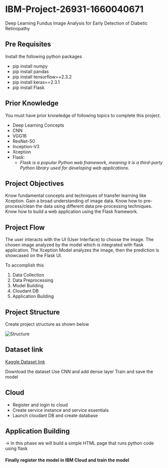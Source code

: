# IBM-Project-26931-1660040671
Deep Learning Fundus Image Analysis for Early Detection of Diabetic Retinopathy


## Pre Requisites
Install the following python packages
  * pip install numpy
  * pip install pandas
  * pip install tensorflow==2.3.2
  * pip install keras==2.3.1
  * pip install Flask

## Prior Knowledge
You must have prior knowledge of following topics to complete this project.
  * Deep Learning Concepts 
  * CNN
  * VGG16
  * ResNet-50
  * Inception-V3
  * Xception
  * Flask: 
    *  *Flask is a popular Python web framework, meaning it is a third-party Python library used for developing web applications.*

## Project Objectives
Know fundamental concepts and techniques of transfer learning like Xception.
Gain a broad understanding of image data.
Know how to pre-process/clean the data using different data pre-processing techniques.
Know how to build a web application using the Flask framework.

## Project Flow
The user interacts with the UI (User Interface) to choose the image.
The chosen image analyzed by the model which is integrated with flask application.
The Xception Model analyzes the image, then the prediction is showcased on the Flask UI.

To accomplish this
 1. Data Collection
 2. Data Preprocessing
 3. Model Building
 4. Cloudant DB
 5. Application Building

## Project Structure
Create project structure as shown below

![Structure](https://lh5.googleusercontent.com/YhUnQA5GR__bgT0Gr3-mUDYeec2NN1hLVQONvPw9Dxgv0PJptlw34CcP-pdWn_VYTcMIkOFsH5zl4tMKZ6v8s7sD0V_NS5EuKsms_M2YlQlGk1mMsoiUpWpi-LfR6A)

## Dataset link

[Kaggle Dataset link](https://www.kaggle.com/datasets/arbethi/diabetic-retinopathy-level-detection?select=preprocessed+dataset)

Download the dataset
Use CNN and add dense layer
Train and save the model

## Cloud
 * Register and login to cloud
 * Create service instance and service essentials
 * Launch cloudant DB and create database
 
## Application Building
  -> In this phase we will build a simple HTML page that runs python code using flask
  
#### Finally register the model in IBM Cloud and train the model
